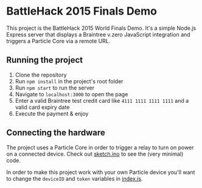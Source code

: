 # BattleHack 2015 Finals Demo

This project is the BattleHack 2015 World Finals Demo. It's a simple Node.js Express server that
displays a Braintree v.zero JavaScript integration and triggers a Particle Core via a remote URL.

## Running the project

1. Clone the repository
2. Run `npm install` in the project's root folder
3. Run `npm start` to run the server
4. Navigate to `localhost:3000` to open the page
5. Enter a valid Braintree test credit card like `4111 1111 1111 1111` and a valid card expiry date
6. Execute the payment & enjoy

## Connecting the hardware

The project uses a Particle Core in order to trigger a relay to turn on power on a connected device. Check out [sketch.ino](sketch.ino) to see the (very minimal) code.

In order to make this project work with your own Particle device you'll want to change the `deviceID` and `token` variables in [index.js](routes/index.js).